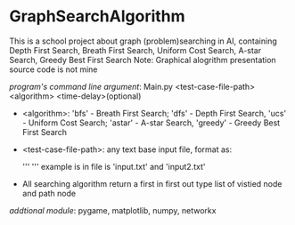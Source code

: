# GraphSearchAlgorithm
This is a school project about graph (problem)searching in AI, containing Depth First Search, Breath First Search, Uniform Cost Search, A-star Search, Greedy Best First Search
Note: Graphical alogrithm presentation source code is not mine

*program's command line argument*: Main.py \<test-case-file-path\> \<algorithm\> \<time-delay\>(optional)
  
+ \<algorithm\>: 'bfs' - Breath First Search; 'dfs' - Depth First Search, 'ucs' - Uniform Cost Search; 'astar' - A-star Search, 'greedy' - Greedy Best First Search
  
+ \<test-case-file-path\>: any text base input file, format as:
  
  \'''
  <start-node> <end-node>
  <weighted-adjacency-matrix-of-the-graph>
  \'''
  example is in file is 'input.txt' and 'input2.txt'
    
+ All searching algorithm return a first in first out type list of vistied node and path node

*addtional module*: pygame, matplotlib, numpy, networkx 
